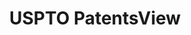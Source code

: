 ---
layout: default
bigquery: https://console.cloud.google.com/bigquery?p=patents-public-data&d=patentsview&page=dataset
citation: Attribution should be given to PatentsView for use, distribution, or derivative
  works.
code: https://github.com/CSSIP-AIR/PatentsView-Code-Snippets/
contributors: USPTO
cost: None
description: 'PatentsView includes US patent data including raw data (summaries, applications,
  pregrant applications), disambugations of inventors and assignees, and inventor
  gender estimates.  Also foreign priority data, # of figures and sheets, and government
  interest statements.'
documentation: https://patentsview.org/query/builder-faqs
last_edit: 04/09/2022, 15:59:41
location: https://patentsview.org/
maintained_by: USPTO
record_creation_timestamp: 12/2/2020 17:20:46
schema_fields:
- section_id
- ipc_class
- contract_award_number
- doctype
- disamb_inventor_id_20181127
- reldocno
- doc_type
- subclass
- term_disclaimer
- organization
- attribution_status
- disamb_inventor_id_20171226
- filename
- disamb_assignee_id_20190312
- disamb_inventor_id_20171003
- uuid
- classification_data_source
- rule_47
- section
- longitude
- disamb_inventor_id_20191231
- disamb_inventor_id_20200929
- patent_id
- publication_number
- length
- term_grant
- kind
- disamb_inventor_id_20190312
- withdrawn
- main_group
- lname
- role
- subcategory_id
- country_transformed
- id
- f102_date
- category_id
- disamb_assignee_id_20200630
- variety
- county
- location_id
- disclaimer_date
- city
- organization_id
- gi_statement
- disamb_inventor_id_20170808
- series_code
- applicant_type
- application_id
- subclass_id
- field_id
- num_figures
- designation
- disamb_assignee_id_20200331
- rel_id
- subgroup
- name
- group_id
- title
- field_title
- disamb_assignee_id_20191008
- rawlocation_id
- rawassignee_id
- country
- type
- level_one
- term_extension
- num_sheets
- latlong
- f371_date
- latin_name
- disamb_inventor_id_20200331
- group
- category
- disamb_inventor_id_20170307
- num
- date
- ipc_version_indicator
- disamb_assignee_id_20190820
- state
- disamb_inventor_id_20191008
- name_first
- _371_date
- lapse_of_patent
- disamb_inventor_id_20180528
- dependent
- disamb_inventor_id_20201229
- action_date
- classification_value
- sector_title
- disamb_inventor_id_20190820
- number
- classification_status
- state_fips
- inventor_id
- subgroup_id
- status
- disamb_assignee_id_20191231
- deceased
- name_last
- symbol_position
- text
- male_flag
- disamb_inventor_id_20200630
- assignee_id
- rawinventor_id
- latitude
- level_two
- num_claims
- county_fips
- abstract
- subsection_id
- male
- classification_level
- mainclass_id
- level_three
- disamb_assignee_id_20181127
- relkind
- sequence
- lawyer_id
- disamb_assignee_id_20200929
- citation_id
- _102_date
- exemplary
- fname
shortname: patentsview
tags:
- disambiguation
- United States
- gender
terms_of_use: Creative Commons Attribution 4.0 International License.
timeframe: 1963-1999
title: USPTO PatentsView
uuid: cf1780b1-e265-4e49-8d1d-83b9cfe0fd9a
---